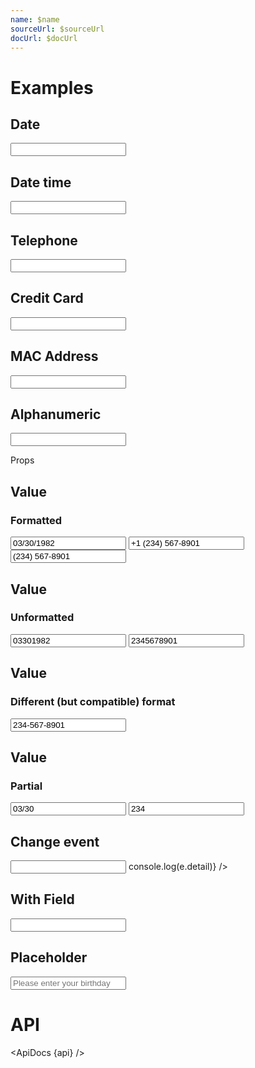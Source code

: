 ```yaml
---
name: $name
sourceUrl: $sourceUrl
docUrl: $docUrl
---
```


<script>
	import api from '$lib/components/Input.svelte?raw&sveld';
  import ApiDocs from '$lib/components/ApiDocs.svelte';

  import Field from '$lib/components/Field.svelte';
  import Input from '$lib/components/Input.svelte';
  import Preview from '$lib/components/Preview.svelte';
  import SectionDivider from '$lib/components/SectionDivider.svelte';
</script>

# Examples

## Date

<Preview>
	<Input mask="mm/dd/yyyy" replace="dmyh" />
</Preview>

## Date time

<Preview>
	<Input mask="mm/dd/yyyy hh:mm" replace="dmyh" />
</Preview>

## Telephone

<Preview>
	<Input mask="+1 (___) ___-____" replace="_" />
</Preview>

## Credit Card

<Preview>
	<Input mask=".... .... .... ...." replace="." accept="\d" />
</Preview>

## MAC Address

<Preview>
	<Input mask="XX:XX:XX:XX:XX:XX" replace="X" accept="[\dA-H]" />
</Preview>

## Alphanumeric

<Preview>
	<Input mask="__-__-__-____" replace="_" accept="\w" />
</Preview>

<SectionDivider>Props</SectionDivider>

## Value

### Formatted

<Preview>
	<Input mask="mm/dd/yyyy" replace="dmyh" value="03/30/1982" />
	<Input mask="+1 (___) ___-____" replace="_" value="+1 (234) 567-8901" />
	<Input mask="+1 (___) ___-____" replace="_" value="(234) 567-8901" />
</Preview>

## Value

### Unformatted

<Preview>
	<Input mask="mm/dd/yyyy" replace="dmyh" value="03301982" />
	<Input mask="+1 (___) ___-____" replace="_" value="2345678901" />
</Preview>

## Value

### Different (but compatible) format

<Preview>
	<Input mask="+1 (___) ___-____" replace="_" value="234-567-8901" />
</Preview>

## Value

### Partial

<Preview>
	<Input mask="mm/dd/yyyy" replace="dmyh" value="03/30" />
	<Input mask="+1 (___) ___-____" replace="_" value="234" />
</Preview>

## Change event

<Preview>
  <Input
    mask="mm/dd/yyyy"
    replace="dmyh"
    on:change={e => console.log(e.detail)}
  />
</Preview>

## With Field

<Preview>
  <Field label="Birth Date" let:id>
    <Input {id} mask="mm/dd/yyyy" replace="dmyh" />
  </Field>
</Preview>

## Placeholder

<Preview>
	<Input placeholder="Please enter your birthday" mask="mm/dd/yyyy" replace="dmyh" />
</Preview>

# API

<ApiDocs {api} />
